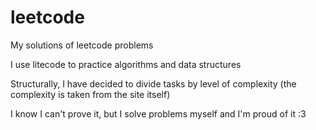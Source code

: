 # leetcode
My solutions of leetcode problems

I use litecode to practice algorithms and data structures

Structurally, I have decided to divide tasks by level of complexity (the complexity is taken from the site itself)

I know I can't prove it, but I solve problems myself and I'm proud of it :3
